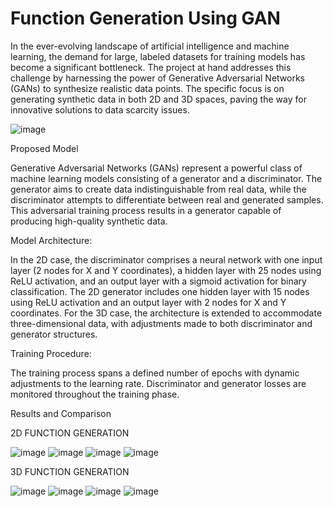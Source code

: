 # Function Generation Using GAN 

In the ever-evolving landscape of artificial intelligence and machine learning, the demand for
large, labeled datasets for training models has become a significant bottleneck. The project at
hand addresses this challenge by harnessing the power of Generative Adversarial Networks
(GANs) to synthesize realistic data points. The specific focus is on generating synthetic data in
both 2D and 3D spaces, paving the way for innovative solutions to data scarcity issues.

![image](https://github.com/SakshiGoyal001/FunctionGeneration/assets/100338507/79a0c891-a87b-4905-8aff-1bb6128a5518)

Proposed Model

Generative Adversarial Networks (GANs) represent a powerful class of machine learning
models consisting of a generator and a discriminator. The generator aims to create data
indistinguishable from real data, while the discriminator attempts to differentiate between real
and generated samples. This adversarial training process results in a generator capable of
producing high-quality synthetic data.



Model Architecture:

In the 2D case, the discriminator comprises a neural network with one input layer (2 nodes for
X and Y coordinates), a hidden layer with 25 nodes using ReLU activation, and an output layer
with a sigmoid activation for binary classification. The 2D generator includes one hidden layer
with 15 nodes using ReLU activation and an output layer with 2 nodes for X and Y coordinates.
For the 3D case, the architecture is extended to accommodate three-dimensional data, with
adjustments made to both discriminator and generator structures.


Training Procedure:

The training process spans a defined number of epochs with dynamic adjustments to the
learning rate. Discriminator and generator losses are monitored throughout the training phase.

Results and Comparison

2D FUNCTION GENERATION

![image](https://github.com/SakshiGoyal001/FunctionGeneration/assets/100338507/764b8a3d-1f6b-4241-ac59-2d3e383f988d)
![image](https://github.com/SakshiGoyal001/FunctionGeneration/assets/100338507/12d39c0b-a4ac-4ee8-b267-800b8332da25)
![image](https://github.com/SakshiGoyal001/FunctionGeneration/assets/100338507/46b36111-aa1f-456e-84bb-fc11b7243a6e)
![image](https://github.com/SakshiGoyal001/FunctionGeneration/assets/100338507/4c063cbe-f9e8-4346-9d0a-eace266b70ef)




3D FUNCTION GENERATION


![image](https://github.com/SakshiGoyal001/FunctionGeneration/assets/100338507/1939eda4-f0dd-401f-8976-46da8f6d745a)
![image](https://github.com/SakshiGoyal001/FunctionGeneration/assets/100338507/5075d4ba-8098-4f9e-8a02-1c25f5fac051)
![image](https://github.com/SakshiGoyal001/FunctionGeneration/assets/100338507/6a8308ad-6b3a-452e-97d8-c8da976047f3)
![image](https://github.com/SakshiGoyal001/FunctionGeneration/assets/100338507/b6459400-8128-412b-8bcd-492c1d859e1b)
